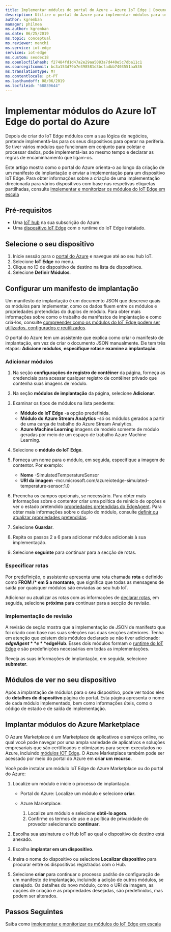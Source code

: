 ```yaml
---
title: Implementar módulos do portal do Azure – Azure IoT Edge | Documentos da Microsoft
description: Utilize o portal do Azure para implementar módulos para um dispositivo IoT Edge
author: kgremban
manager: philmea
ms.author: kgremban
ms.date: 06/25/2019
ms.topic: conceptual
ms.reviewer: menchi
ms.service: iot-edge
services: iot-edge
ms.custom: seodec18
ms.openlocfilehash: f27484fd1d47a2e29aa5083a7d440e5c7dba11c1
ms.sourcegitcommit: bc3a153d79b7e398581d3bcfadbb7403551aa536
ms.translationtype: MT
ms.contentlocale: pt-PT
ms.lasthandoff: 08/06/2019
ms.locfileid: "68839644"
---
```

# <a name="deploy-azure-iot-edge-modules-from-the-azure-portal"></a>Implementar módulos do Azure IoT Edge do portal do Azure

Depois de criar do IoT Edge módulos com a sua lógica de negócios, pretende implementá-las para os seus dispositivos para operar na periferia. Se tiver vários módulos que funcionam em conjunto para coletar e processar dados, pode implementá-las ao mesmo tempo e declarar as regras de encaminhamento que ligam-os.

Este artigo mostra como o portal do Azure orienta-o ao longo da criação de um manifesto de implantação e enviar a implementação para um dispositivo IoT Edge. Para obter informações sobre a criação de uma implementação direcionada para vários dispositivos com base nas respetivas etiquetas partilhadas, consulte [implementar e monitorizar os módulos do IoT Edge em escala](how-to-deploy-monitor.md)

## <a name="prerequisites"></a>Pré-requisitos

* Uma [IoT hub](../iot-hub/iot-hub-create-through-portal.md) na sua subscrição do Azure.
* Uma [dispositivo IoT Edge](how-to-register-device-portal.md) com o runtime do IoT Edge instalado.

## <a name="select-your-device"></a>Selecione o seu dispositivo

1. Inicie sessão para o [portal do Azure](https://portal.azure.com) e navegue até ao seu hub IoT.
1. Selecione **IoT Edge** no menu.
1. Clique no ID de dispositivo de destino na lista de dispositivos.
1. Selecione **Definir Módulos**.

## <a name="configure-a-deployment-manifest"></a>Configurar um manifesto de implantação

Um manifesto de implantação é um documento JSON que descreve quais os módulos para implementar, como os dados fluem entre os módulos e propriedades pretendidas do duplos de módulo. Para obter mais informações sobre como o trabalho de manifestos de implantação e como criá-los, consulte [compreender como os módulos do IoT Edge podem ser utilizados, configurados e reutilizados](module-composition.md).

O portal do Azure tem um assistente que explica como criar o manifesto de implantação, em vez de criar o documento JSON manualmente. Ele tem três etapas: **Adicione módulos**, **especifique rotas**e **examine a implantação**.

### <a name="add-modules"></a>Adicionar módulos

1. Na seção **configurações de registro de contêiner** da página, forneça as credenciais para acessar qualquer registro de contêiner privado que contenha suas imagens de módulo.

1. Na seção **módulos de implantação** da página, selecione **Adicionar**.

1. Examinar os tipos de módulos na lista pendente:

   * **Módulo do IoT Edge** -a opção predefinida.
   * **Módulo do Azure Stream Analytics** -só os módulos gerados a partir de uma carga de trabalho do Azure Stream Analytics.
   * **Azure Machine Learning** imagens de modelo somente de módulo geradas por meio de um espaço de trabalho Azure Machine Learning.

1. Selecione o **módulo do IoT Edge**.

1. Forneça um nome para o módulo, em seguida, especifique a imagem de contentor. Por exemplo:

   * **Nome** -SimulatedTemperatureSensor
   * **URI da imagem** -mcr.microsoft.com/azureiotedge-simulated-temperature-sensor:1.0

1. Preencha os campos opcionais, se necessário. Para obter mais informações sobre o contentor criar uma política de reinício de opções e ver o estado pretendido [propriedades pretendidas do EdgeAgent](module-edgeagent-edgehub.md#edgeagent-desired-properties). Para obter mais informações sobre o duplo do módulo, consulte [definir ou atualizar propriedades pretendidas](module-composition.md#define-or-update-desired-properties).

1. Selecione **Guardar**.

1. Repita os passos 2 a 6 para adicionar módulos adicionais à sua implementação.

1. Selecione **seguinte** para continuar para a secção de rotas.

### <a name="specify-routes"></a>Especificar rotas

Por predefinição, o assistente apresenta uma rota chamada **rota** e definido como **FROM /\* em $ a montante**, que significa que todas as mensagens de saída por quaisquer módulos são enviadas ao seu hub IoT.  

Adicionar ou atualizar as rotas com as informações de [declarar rotas](module-composition.md#declare-routes), em seguida, selecione **próxima** para continuar para a secção de revisão.

### <a name="review-deployment"></a>Implementação de revisão

A revisão de seção mostra que a implementação de JSON de manifesto que foi criado com base nas suas seleções nas duas secções anteriores. Tenha em atenção que existem dois módulos declarado se não tiver adicionado: **$edgeAgent** e **$edgeHub**. Esses dois módulos formam o [runtime do IoT Edge](iot-edge-runtime.md) e são predefinições necessárias em todas as implementações.

Reveja as suas informações de implantação, em seguida, selecione **submeter**.

## <a name="view-modules-on-your-device"></a>Módulos de ver no seu dispositivo

Após a implantação de módulos para o seu dispositivo, pode ver todos eles do **detalhes do dispositivo** página do portal. Esta página apresenta o nome de cada módulo implementado, bem como informações úteis, como o código de estado e de saída de implementação.

## <a name="deploy-modules-from-azure-marketplace"></a>Implantar módulos do Azure Marketplace

O Azure Marketplace é um Marketplace de aplicativos e serviços online, no qual você pode navegar por uma ampla variedade de aplicativos e soluções empresariais que são certificados e otimizados para serem executados no Azure, incluindo [módulos IOT Edge](https://azuremarketplace.microsoft.com/marketplace/apps/category/internet-of-things?page=1&subcategories=iot-edge-modules). O Azure Marketplace também pode ser acessado por meio do portal do Azure em **criar um recurso**.

Você pode instalar um módulo IoT Edge do Azure Marketplace ou do portal do Azure:

1. Localize um módulo e inicie o processo de implantação.

   * Portal do Azure: Localize um módulo e selecione **criar**.

   * Azure Marketplace:

     1. Localize um módulo e selecione **obtê-lo agora**.
     1. Confirme os termos de uso e a política de privacidade do provedor selecionando **continuar**.

1. Escolha sua assinatura e o Hub IoT ao qual o dispositivo de destino está anexado.

1. Escolha **implantar em um dispositivo**.

1. Insira o nome do dispositivo ou selecione **Localizar dispositivo** para procurar entre os dispositivos registrados com o Hub.

1. Selecione **criar** para continuar o processo padrão de configuração de um manifesto de implantação, incluindo a adição de outros módulos, se desejado. Os detalhes do novo módulo, como o URI da imagem, as opções de criação e as propriedades desejadas, são predefinidos, mas podem ser alterados.

## <a name="next-steps"></a>Passos Seguintes

Saiba como [implementar e monitorizar os módulos do IoT Edge em escala](how-to-deploy-monitor.md)
